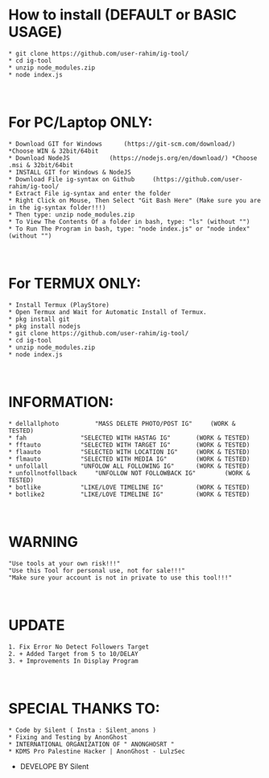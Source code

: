 # How to install (DEFAULT or BASIC USAGE)
	* git clone https://github.com/user-rahim/ig-tool/
	* cd ig-tool
	* unzip node_modules.zip
	* node index.js
<br/>

# For PC/Laptop ONLY:
	* Download GIT for Windows		(https://git-scm.com/download/) *Choose WIN & 32bit/64bit
	* Download NodeJS 			(https://nodejs.org/en/download/) *Choose .msi & 32bit/64bit
	* INSTALL GIT for Windows & NodeJS
	* Download File ig-syntax on Github 	(https://github.com/user-rahim/ig-tool/
	* Extract File ig-syntax and enter the folder
	* Right Click on Mouse, Then Select "Git Bash Here" (Make sure you are in the ig-syntax folder!!!)
	* Then type: unzip node_modules.zip
	* To View The Contents Of a folder in bash, type: "ls" (without "")
	* To Run The Program in bash, type: "node index.js" or "node index" (without "")
<br/>

# For TERMUX ONLY:
	* Install Termux (PlayStore)
	* Open Termux and Wait for Automatic Install of Termux.
	* pkg install git
	* pkg install nodejs
	* git clone https://github.com/user-rahim/ig-tool/
	* cd ig-tool
	* unzip node_modules.zip
	* node index.js
<br/>

# INFORMATION:
	* dellallphoto			"MASS DELETE PHOTO/POST IG"		(WORK & TESTED)
	* fah				"SELECTED WITH HASTAG IG"		(WORK & TESTED)
	* fftauto			"SELECTED WITH TARGET IG"		(WORK & TESTED)
	* flaauto			"SELECTED WITH LOCATION IG"		(WORK & TESTED)
	* flmauto			"SELECTED WITH MEDIA IG"		(WORK & TESTED)
	* unfollall			"UNFOLOW ALL FOLLOWING IG"		(WORK & TESTED)
	* unfollnotfollback		"UNFOLLOW NOT FOLLOWBACK IG"		(WORK & TESTED)
	* botlike			"LIKE/LOVE TIMELINE IG"			(WORK & TESTED)
	* botlike2			"LIKE/LOVE TIMELINE IG"			(WORK & TESTED)
<br/>

# WARNING
	"Use tools at your own risk!!!"
	"Use this Tool for personal use, not for sale!!!"
	"Make sure your account is not in private to use this tool!!!"
<br/>

# UPDATE
	1. Fix Error No Detect Followers Target
	2. + Added Target from 5 to 10/DELAY
	3. + Improvements In Display Program
<br/>

# SPECIAL THANKS TO:
	* Code by Silent ( Insta : Silent_anons )                         
	* Fixing and Testing by AnonGhost
	* INTERNATIONAL ORGANIZATION OF " ANONGHOSRT "
	* KDMS Pro Palestine Hacker | AnonGhost - LulzSec
  * DEVELOPE BY  Silent
